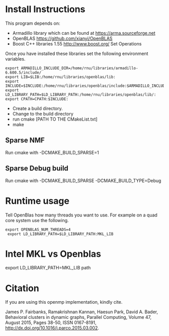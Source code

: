 Install Instructions
====================

This program depends on:

- Armadillo library which can be found at https://arma.sourceforge.net
- OpenBLAS https://github.com/xianyi/OpenBLAS
- Boost C++ libraries 1.55 http://www.boost.org/ Set Operations

Once you have installed these libraries set the following environment variables.

````
export ARMADILLO_INCLUDE_DIR=/home/rnu/libraries/armadillo-6.600.5/include/
export LIB=$LIB:/home/rnu/libraries/openblas/lib:
export INCLUDE=$INCLUDE:/home/rnu/libraries/openblas/include:$ARMADILLO_INCLUDE_DIR:
export LD_LIBRARY_PATH=$LD_LIBRARY_PATH:/home/rnu/libraries/openblas/lib/:
export CPATH=CPATH:$INCLUDE:
````

* Create a build directory. 
* Change to the build directory 
* run cmake [PATH TO THE CMakeList.txt]
* make

Sparse NMF
---------
Run cmake with -DCMAKE_BUILD_SPARSE=1

Sparse Debug build
------------------
Run cmake with -DCMAKE_BUILD_SPARSE -DCMAKE_BUILD_TYPE=Debug

Runtime usage
=============
Tell OpenBlas how many threads you want to use. For example on a quad core system use the following.

````
export OPENBLAS_NUM_THREADS=4
 export LD_LIBRARY_PATH=$LD_LIBRARY_PATH:MKL_LIB
````

Intel MKL vs Openblas
=====================
export LD_LIBRARY_PATH=MKL_LIB path

Citation
========

If you are using this openmp implementation, kindly cite.

James P. Fairbanks, Ramakrishnan Kannan, Haesun Park, David A. Bader, Behavioral clusters in dynamic graphs, Parallel Computing, Volume 47, August 2015, Pages 38-50, ISSN 0167-8191, http://dx.doi.org/10.1016/j.parco.2015.03.002.